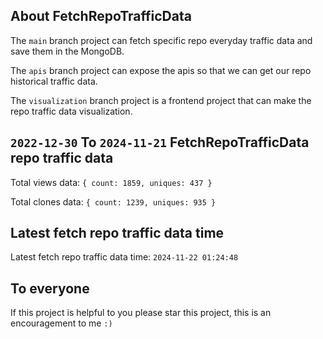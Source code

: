## About FetchRepoTrafficData

The `main` branch project can fetch specific repo everyday traffic data and save them in the MongoDB.

The `apis` branch project can expose the apis so that we can get our repo historical traffic data.

The `visualization` branch project is a frontend project that can make the repo traffic data visualization.

## `2022-12-30` To `2024-11-21` FetchRepoTrafficData repo traffic data

Total views data: `{ count: 1859, uniques: 437 }`

Total clones data: `{ count: 1239, uniques: 935 }`

## Latest fetch repo traffic data time

Latest fetch repo traffic data time: `2024-11-22 01:24:48`

## To everyone

If this project is helpful to you please star this project, this is an encouragement to me `:)`



